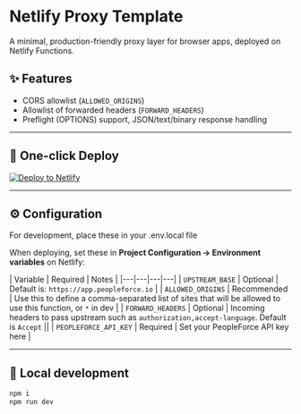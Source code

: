 # Netlify Proxy Template

A minimal, production-friendly proxy layer for browser apps, deployed on Netlify Functions.

## ✨ Features

- CORS allowlist (`ALLOWED_ORIGINS`)
- Allowlist of forwarded headers (`FORWARD_HEADERS`)
- Preflight (OPTIONS) support, JSON/text/binary response handling


---

## 🚀 One-click Deploy

[![Deploy to Netlify](https://www.netlify.com/img/deploy/button.svg)](https://app.netlify.com/start/deploy?repository=https://github.com/simoncurd/my-netlify-proxy)


---

## ⚙️ Configuration

For development, place these in your .env.local file 

When deploying, set these in **Project Configuration → Environment variables** on Netlify:

| Variable | Required | Notes |
|---|---|---|---|
| `UPSTREAM_BASE` | Optional | Default is: `https://app.peopleforce.io`  |
| `ALLOWED_ORIGINS` | Recommended | Use this to define a comma-separated list of sites that will be allowed to use this function, or `*` in dev |
| `FORWARD_HEADERS` | Optional |  Incoming headers to pass upstream  such as `authorization,accept-language`. Default is `Accept` ||
| `PEOPLEFORCE_API_KEY` | Required | Set your PeopleForce API key here |


---

## 🧪 Local development

```bash
npm i
npm run dev